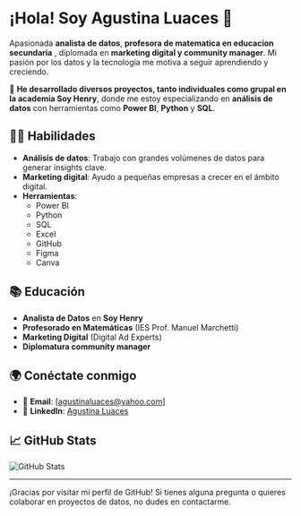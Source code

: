 # ¡Hola! Soy Agustina Luaces 👋

Apasionada **analista de datos**, **profesora de matematica en educacion secundaria** , diplomada en **marketing digital y community manager**. Mi pasión por los datos y la tecnología me motiva a seguir aprendiendo y creciendo.

🚀 **He desarrollado diversos proyectos, tanto individuales como grupal en la academia Soy Henry**, donde me estoy especializando en **análisis de datos** con herramientas como **Power BI**, **Python** y **SQL**.

## 🧑‍💻 Habilidades
- **Análisis de datos**: Trabajo con grandes volúmenes de datos para generar insights clave.
- **Marketing digital**: Ayudo a pequeñas empresas a crecer en el ámbito digital.
- **Herramientas**:
  - Power BI
  - Python
  - SQL
  - Excel
  - GitHub
  - Figma
  - Canva

## 📚 Educación
- **Analista de Datos** en **Soy Henry**
- **Profesorado en Matemáticas** (IES Prof. Manuel Marchetti)
- **Marketing Digital** (Digital Ad Experts)
- **Diplomatura community manager**



## 🌍 Conéctate conmigo
- 📧 **Email**: [agustinaluaces@yahoo.com]
- 📱 **LinkedIn**: [Agustina Luaces](https://www.linkedin.com/in/agustina-maria-luaces-perez-a3462b293/)

## 📈 GitHub Stats
![GitHub Stats](https://github-readme-stats.vercel.app/api?username=Aagustina-Luaces&show_icons=true&count_private=true&hide_title=true)


---

¡Gracias por visitar mi perfil de GitHub! Si tienes alguna pregunta o quieres colaborar en proyectos de datos, no dudes en contactarme.
